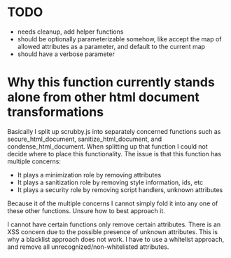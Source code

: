 
# TODO

* needs cleanup, add helper functions
* should be optionally parameterizable somehow, like accept the map of allowed
attributes as a parameter, and default to the current map
* should have a verbose parameter

# Why this function currently stands alone from other html document transformations

Basically I split up scrubby.js into separately concerned functions
such as secure_html_document, sanitize_html_document,
and condense_html_document. When splitting up that function I could not decide
where to place this functionality. The issue is that this function has multiple
concerns:

* It plays a minimization role by removing attributes
* It plays a sanitization role by removing style information, ids, etc
* It plays a security role by removing script handlers, unknown attributes

Because it of the multiple concerns I cannot simply fold it into any one of
these other functions. Unsure how to best approach it.

I cannot have certain functions only remove certain attributes. There is an
XSS concern due to the possible presence of unknown attributes. This is why
a blacklist approach does not work. I have to use a whitelist approach, and
remove all unrecognized/non-whitelisted attributes.
